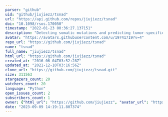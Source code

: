 ```yaml
---
parser: "github"
uid: "github/jiujiezz/tsnad"
url: "https://api.github.com/repos/jiujiezz/tsnad"
doi: "10.1098/rsos.170050"
timestamp: "2022-01-23 00:36:27.137151"
description: "Detecting somatic mutations and predicting tumor-specific neo-antigens"
avatar: "https://avatars.githubusercontent.com/u/19741719?v=4"
repo_url: "https://github.com/jiujiezz/tsnad"
name: "tsnad"
full_name: "jiujiezz/tsnad"
html_url: "https://github.com/jiujiezz/tsnad"
created_at: "2016-06-04T03:52:28Z"
updated_at: "2021-12-10T03:16:56Z"
clone_url: "https://github.com/jiujiezz/tsnad.git"
size: 311563
stargazers_count: 20
watchers_count: 20
language: "Python"
open_issues_count: 2
subscribers_count: 1
owner: {"html_url": "https://github.com/jiujiezz", "avatar_url": "https://avatars.githubusercontent.com/u/19741719?v=4", "login": "jiujiezz", "type": "User"}
date: "2023-09-09 14:19:11.807374"
---
```

